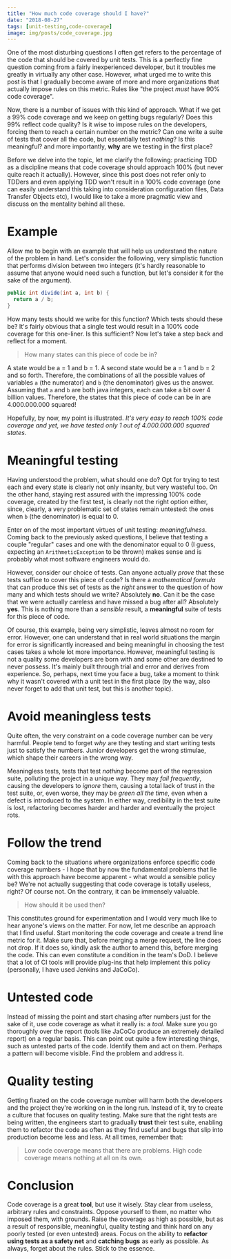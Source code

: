 ```yaml
---
title: "How much code coverage should I have?"
date: "2018-08-27"
tags: [unit-testing,code-coverage]
image: img/posts/code_coverage.jpg
---
```


One of the most disturbing questions I often get refers to the percentage of the code that should be covered by unit tests. This is a perfectly fine question coming from a fairly inexperienced developer, but it troubles me greatly in virtually any other case. However, what urged me to write this post is that I gradually become aware of more and more organizations that actually impose rules on this metric. Rules like "the project *must* have 90% code coverage".

Now, there is a number of issues with this kind of approach. What if we get a 99% code coverage and we keep on getting bugs regularly? Does this 99% reflect code quality? Is it wise to impose rules on the developers, forcing them to reach a certain number on the metric? Can one write a suite of tests that cover all the code, but essentially test *nothing*? Is this meaningful? and more importantly, **why** are we testing in the first place?

Before we delve into the topic, let me clarify the following: practicing TDD as a discipline means that code coverage should approach 100% (but never quite reach it actually). However, since this post does not refer only to TDDers and even applying TDD won't result in a 100% code coverage (one can easily understand this taking into consideration configuration files, Data Transfer Objects etc), I would like to take a more pragmatic view and discuss on the mentality behind all these.

# Example

Allow me to begin with an example that will help us understand the nature of the problem in hand. Let's consider the following, very simplistic function that performs division between two integers (it's hardly reasonable to assume that anyone would need such a function, but let's consider it for the sake of the argument).

```java
public int divide(int a, int b) {
  return a / b;
}
```

How many tests should we write for this function? Which tests should these be? It's fairly obvious that a single test would result in a 100% code coverage for this one-liner. Is this sufficient? Now let's take a step back and reflect for a moment.

> How many states can this piece of code be in?

A state would be a = 1 and b = 1. A second state would be a = 1 and b = 2 and so forth. Therefore, the combinations of all the possible values of variables `a` (the numerator) and `b` (the denominator) gives us the answer. Assuming that `a` and `b` are both java integers, each can take a bit over 4 billion values. Therefore, the states that this piece of code can be in are 4.000.000.000 squared!

Hopefully, by now, my point is illustrated. *It's very easy to reach 100% code coverage and yet, we have tested only 1 out of 4.000.000.000 squared states*.

# Meaningful testing

Having understood the problem, what should one do? Opt for trying to test each and every state is clearly not only insanity, but very wasteful too. On the other hand, staying rest assured with the impressing 100% code coverage, created by the first test, is clearly not the right option either, since, clearly, a very problematic set of states remain untested: the ones when `b` (the denominator) is equal to 0.

Enter on of the most important virtues of unit testing: *meaningfulness*. Coming back to the previously asked questions, I believe that testing a couple "regular" cases and one with the denominator equal to 0 (I guess, expecting an `ArithmeticException` to be thrown) makes sense and is probably what most software engineers would do.

However, consider our choice of tests. Can anyone actually *prove* that these tests suffice to cover this piece of code? Is there a *mathematical formula* that can produce this set of tests as the *right* answer to the question of how many and which tests should we write? Absolutely **no**. Can it be the case that we were actually careless and have missed a bug after all? Absolutely **yes**. This is nothing more than a *sensible* result, a **meaningful** suite of tests for this piece of code.

Of course, this example, being very simplistic, leaves almost no room for error. However, one can understand that in real world situations the margin for error is significantly increased and being meaningful in choosing the test cases takes a whole lot more importance. However, meaningful testing is not a quality some developers are born with and some other are destined to never possess. It's mainly built through trial and error and derives from experience. So, perhaps, next time you face a bug, take a moment to think why it wasn't covered with a unit test in the first place (by the way, also never forget to add that unit test, but this is another topic).

# Avoid meaningless tests

Quite often, the very constraint on a code coverage number can be very harmful. People tend to forget *why* are they testing and start writing tests just to satisfy the numbers. Junior developers get the wrong stimulae, which shape their careers in the wrong way.

Meaningless tests, tests that test *nothing* become part of the regression suite, polluting the project in a unique way. They may *fail frequently*, causing the developers to *ignore* them, causing a total lack of trust in the test suite, or, even worse, they may be *green all the time*, even when a defect is introduced to the system. In either way, credibility in the test suite is lost, refactoring becomes harder and harder and eventually the project rots.

# Follow the trend

Coming back to the situations where organizations enforce specific code coverage numbers - I hope that by now the fundamental problems that lie with this approach have become apparent - what would a sensible policy be? We're not actually suggesting that code coverage is totally useless, right? Of course not. On the contrary, it can be immensely valuable.

> How should it be used then?

This constitutes ground for experimentation and I would very much like to hear anyone's views on the matter. For now, let me describe an approach that I find useful. Start monitoring the code coverage and create a trend line metric for it. Make sure that, before merging a merge request, the line does not drop. If it does so, kindly ask the author to amend this, before merging the code. This can even constitute a condition in the team's DoD. I believe that a lot of CI tools will provide plug-ins that help implement this policy (personally, I have used Jenkins and JaCoCo).

# Untested code

Instead of missing the point and start chasing after numbers just for the sake of it, use code coverage as what it really is: a *tool*. Make sure you go thoroughly over the report (tools like JaCoCo produce an extremely detailed report) on a regular basis. This can point out quite a few interesting things, such as untested parts of the code. Identify them and act on them. Perhaps a pattern will become visible. Find the problem and address it.

# Quality testing

Getting fixated on the code coverage number will harm both the developers and the project they're working on in the long run. Instead of it, try to create a culture that focuses on quality testing. Make sure that the right tests are being written, the engineers start to gradually **trust** their test suite, enabling them to refactor the code as often as they find useful and bugs that slip into production become less and less. At all times, remember that:

> Low code coverage means that there are problems. High code coverage means nothing at all on its own.

# Conclusion

Code coverage is a great **tool**, but use it wisely. Stay clear from useless, arbitrary rules and constraints. Oppose yourself to them, no matter who imposed them, with grounds. Raise the coverage as high as possible, but as a result of responsible, meaningful, quality testing and think hard on any poorly tested (or even untested) areas. Focus on the ability to **refactor using tests as a safety net** and **catching bugs** as early as possible. As always, forget about the rules. Stick to the essence.
